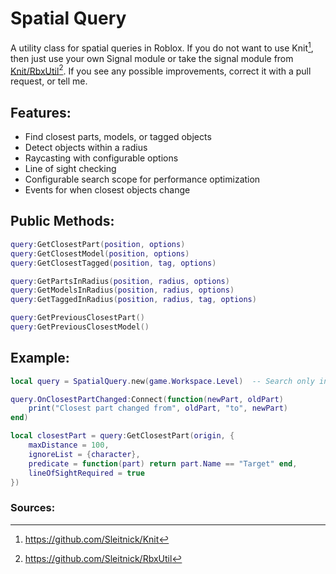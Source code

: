 # Spatial Query
A utility class for spatial queries in Roblox. If you do not want to use Knit[^1], then just use your own Signal module or take the signal module from [Knit/RbxUtil](https://sleitnick.github.io/RbxUtil/api/Signal/)[^2]. If you see any possible improvements, correct it with a pull request, or tell me.

## Features:
*    Find closest parts, models, or tagged objects
*    Detect objects within a radius
*    Raycasting with configurable options
*    Line of sight checking
*    Configurable search scope for performance optimization
*    Events for when closest objects change

## Public Methods:
```lua
query:GetClosestPart(position, options)
query:GetClosestModel(position, options)
query:GetClosestTagged(position, tag, options)

query:GetPartsInRadius(position, radius, options)
query:GetModelsInRadius(position, radius, options)
query:GetTaggedInRadius(position, radius, tag, options)

query:GetPreviousClosestPart()
query:GetPreviousClosestModel()
```

## Example:
```lua
local query = SpatialQuery.new(game.Workspace.Level)  -- Search only in Level folder

query.OnClosestPartChanged:Connect(function(newPart, oldPart)
    print("Closest part changed from", oldPart, "to", newPart)
end)

local closestPart = query:GetClosestPart(origin, {
    maxDistance = 100,
    ignoreList = {character},
    predicate = function(part) return part.Name == "Target" end,
    lineOfSightRequired = true
})
```

### Sources:
[^1]: https://github.com/Sleitnick/Knit
[^2]: https://github.com/Sleitnick/RbxUtil
